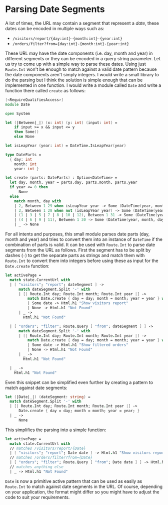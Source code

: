 # Parsing Date Segments

A lot of times, the URL may contain a segment that represent a *date*, these dates can be encoded in multiple ways such as:
 - `/visitors/report/{day:int}-{month:int}-{year:int}`
 - `/orders/filter?from={day:int}-{month:int}-{year:int}`

These URL may have the date components (i.e. day, month and year) in different segments or they can be encoded in a query string parameter. Let us try to come up with a simple way to parse these dates. Using just `Route.Int` won't be enough to match against a valid date pattern because the date components aren't simply integers. I would write a small library to do the parsing but I think the solution is simple enough that can be implemented in one function. I would write a module called `Date` and write a function there called `create` as follows:
```fsharp
[<RequireQualifiesAccess>]
module Date

open System

let (|Between|_|) (x: int) (y: int) (input: int) =
    if input >= x && input <= y
    then Some()
    else None

let isLeapYear (year: int) = DateTime.IsLeapYear(year)

type DateParts =
  { day: int
    month: int
    year: int }

let create (parts: DateParts) : Option<DateTime> =
  let day, month, year = parts.day, parts.month, parts.year
  if year <= 0 then
      None
  else
    match month, day with
    | 2, Between 1 29 when isLeapYear year -> Some (DateTime(year, month, day))
    | 2, Between 1 28 when not (isLeapYear year) -> Some (DateTime(year, month, day))
    | (1 | 3 | 5 | 7 | 8 | 10 | 12), Between 1 31 -> Some (DateTime(year, month, day))
    | (4 | 6 | 9 | 11), Between 1 30 -> Some (DateTime(year, month, day))
    | _ -> None
```
For all intents and purposes, this small module parses date parts (day, month and year) and tries to convert them into an instance of `DateTime` if the combination of parts is valid. It can be used with `Route.Int` to parse date segments from the URL as follows. First the segment has to be split by dashes (`-`) to get the separate parts as strings and match them with `Route.Int` to convert them into integers before using these as input for the `Date.create` function:
```fsharp
let activePage =
  match state.CurrentUrl with
  | [ "visitors"; "report"; dateSegment ] ->
      match dateSegment.Split '-' with
      | [| Route.Int day; Route.Int month; Route.Int year |] ->
          match Date.create { day = day; month = month; year = year } with
          | Some date -> Html.h1 "Show visitors report"
          | None -> Html.h1 "Not Found"
      | _ ->
        Html.h1 "Not Found"

  | [ "orders"; "filter"; Route.Query [ "from"; dateSegment ] ] ->
      match dateSegment.Split '-' with
      | [| Route.Int day; Route.Int month; Route.Int year |] ->
          match Date.create { day = day; month = month; year = year } with
          | Some date -> Html.h1 "Show filtered orders"
          | None -> Html.h1 "Not Found"
      | _ ->
        Html.h1 "Not Found"

  | _ ->
    Html.h1 "Not Found"
```
Even this snippet can be simplified even further by creating a pattern to match against date segments:
```fsharp
let (|Date|_|) (dateSegment: string) =
  match dateSegment.Split '-' with
  | [| Route.Int day; Route.Int month; Route.Int year |] ->
      Date.create { day = day; month = month; year = year; }
  | _ ->
      None
```
This simplifies the parsing into a simple function:
```fsharp
let activePage =
  match state.CurrentUrl with
  // matches /visitors/report/{Date}
  | [ "visitors"; "report"; Date date ] -> Html.h1 "Show visitors report"
  // matches /orders/filter?from={Date}
  | [ "orders"; "filter"; Route.Query [ "from"; Date date ] ] -> Html.h1 "Show filtered orders"
  // matches anything else
  | _ -> Html.h1 "Not Found"

```
`Date` is now a primitive active pattern that can be used as easily as `Route.Int` to match against date segments in the URL. Of course, depending on your application, the format might differ so you might have to adjust the code to suit your requirements.
